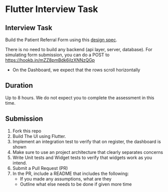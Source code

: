 # Flutter Interview Task

## Interview Task

Build the Patient Referral Form using this [design spec](https://www.figma.com/file/bSQMB5hImn2F44fmsr9559/Flutter-Interview-Task?node-id=0%3A1).

There is no need to build any backend (api layer, server, database). For simulating form submission, you can do a POST to https://hookb.in/mZZ8pmBdk6ilzXNNzQGp

- On the Dashboard, we expect that the rows scroll horizontally

## Duration

Up to 8 hours. We do not expect you to complete the assessment in this time.

## Submission
1.  Fork this repo
2.  Build The UI using Flutter.
3.  Implement an integration test to verify that on register, the dashboard is shown
4.  Make sure to use an project architecture that clearly separates concerns
5.  Write Unit tests and Widget tests to verify that widgets work as you intend.
6.  Submit a Pull Request (PR)
7.  In the PR, include a README that includes the following:
    -  If you made any assumptions, what are they
    - Outline what else needs to be done if given more time
